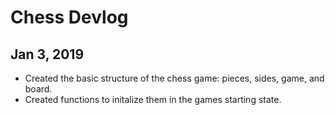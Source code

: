 # Chess Devlog
## Jan 3, 2019
- Created the basic structure of the chess game: pieces, sides, game, and board.
- Created functions to initalize them in the games starting state.
